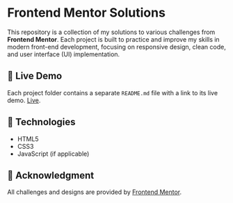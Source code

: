 # Frontend Mentor Solutions

This repository is a collection of my solutions to various challenges from **Frontend Mentor**. Each project is built to practice and improve my skills in modern front-end development, focusing on responsive design, clean code, and user interface (UI) implementation.

## 🔗 Live Demo

Each project folder contains a separate `README.md` file with a link to its live demo.
[Live](https://rahman-naimur.github.io/Frontend-Mentor/).

## 🚀 Technologies

-   HTML5
-   CSS3
-   JavaScript (if applicable)

## 🤝 Acknowledgment

All challenges and designs are provided by [Frontend Mentor](https://www.frontendmentor.io/).
